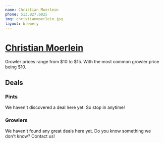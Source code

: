 ```yaml
---
name: Christian Moerlein
phone: 513.827.6025
img: christianmoerlein.jpg
layout: brewery
---
```


# [Christian Moerlein](http://www.moerleinlagerhouse.com/) #

Growler prices range from $10 to $15. With the most common growler price being $10.

## Deals ##

### Pints ###

We haven't discovered a deal here yet. So stop in anytime!

### Growlers ###

We haven't found any great deals here yet. Do you know something we don't know? Contact us!










    